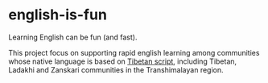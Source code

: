# english-is-fun
Learning English can be fun (and fast).

This project focus on supporting rapid english learning among communities whose native language is based on [Tibetan script](https://en.wikipedia.org/wiki/Tibetan_script), including Tibetan, Ladakhi and Zanskari communities in the Transhimalayan region.
